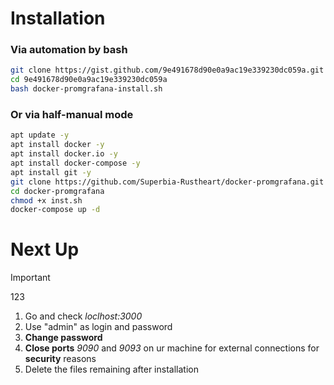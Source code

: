 # Installation

### Via automation by bash
```bash
git clone https://gist.github.com/9e491678d90e0a9ac19e339230dc059a.git
cd 9e491678d90e0a9ac19e339230dc059a
bash docker-promgrafana-install.sh
```

### Or via half-manual mode
```bash
apt update -y
apt install docker -y
apt install docker.io -y
apt install docker-compose -y
apt install git -y
git clone https://github.com/Superbia-Rustheart/docker-promgrafana.git
cd docker-promgrafana
chmod +x inst.sh
docker-compose up -d
```

# Next Up
> [!IMPORTANT]
> 123
> 1. Go and check *loclhost:3000*
> 2. Use "admin" as login and password
> 3. **Change password**
> 4. **Close ports** *9090* and *9093* on ur machine for external connections for **security** reasons
> 5. Delete the files remaining after installation
